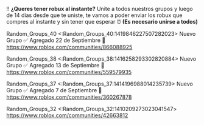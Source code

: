 ‼️  **¿Queres tener robux al instante?** Unite a todos nuestros grupos y luego de 14 días desde que te uniste, te vamos a poder enviar los robux que compres al instante y sin tener que esperar ⏰ **(Es necesario unirse a todos)**

Random_Groups_40 <:Random_Groups_40:1419846227507282023>  Nuevo Grupo ✅  Agregado 22 de Septiembre 📆 
https://www.roblox.com/communities/866088925

Random_Groups_38 <:Random_Groups_38:1416258293302820884> Nuevo Grupo ✅ Agregado 13 de Septiembre 📆
https://www.roblox.com/communities/559579935

Random_Groups_37 <:Random_Groups_37:1414196988014235739> Nuevo Grupo ✅ Agregado 7 de Septiembre 📆
https://www.roblox.com/communities/360267878

Random_Groups_32 <:Random_Groups_32:1410209273023041547> 
https://www.roblox.com/communities/42663812
